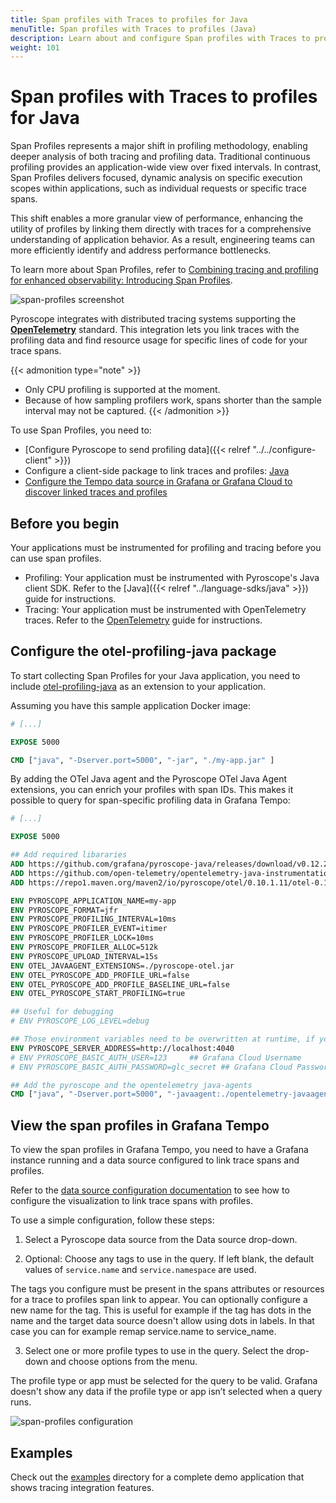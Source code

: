 ```yaml
---
title: Span profiles with Traces to profiles for Java
menuTitle: Span profiles with Traces to profiles (Java)
description: Learn about and configure Span profiles with Traces to profiles in Grafana for the Java language.
weight: 101
---
```


# Span profiles with Traces to profiles for Java

Span Profiles represents a major shift in profiling methodology, enabling deeper analysis of both tracing and profiling data.
Traditional continuous profiling provides an application-wide view over fixed intervals.
In contrast, Span Profiles delivers focused, dynamic analysis on specific execution scopes within applications, such as individual requests or specific trace spans.

This shift enables a more granular view of performance, enhancing the utility of profiles by linking them directly with traces for a comprehensive understanding of application behavior. As a result, engineering teams can more efficiently identify and address performance bottlenecks.

To learn more about Span Profiles, refer to [Combining tracing and profiling for enhanced observability: Introducing Span Profiles](/blog/2024/02/06/combining-tracing-and-profiling-for-enhanced-observability-introducing-span-profiles/).

![span-profiles screenshot](https://grafana.com/static/img/docs/tempo/profiles/tempo-profiles-Span-link-profile-data-source.png)

Pyroscope integrates with distributed tracing systems supporting the [**OpenTelemetry**](https://opentelemetry.io/docs/instrumentation/java/getting-started/) standard.
This integration lets you link traces with the profiling data and find resource usage for specific lines of code for your trace spans.

{{< admonition type="note" >}}
* Only CPU profiling is supported at the moment.
* Because of how sampling profilers work, spans shorter than the sample interval may not be captured.
{{< /admonition >}}

To use Span Profiles, you need to:

* [Configure Pyroscope to send profiling data]({{< relref "../../configure-client" >}})
* Configure a client-side package to link traces and profiles: [Java](https://github.com/grafana/otel-profiling-java)
* [Configure the Tempo data source in Grafana or Grafana Cloud to discover linked traces and profiles](/docs/grafana-cloud/connect-externally-hosted/data-sources/tempo/configure-tempo-data-source/)

## Before you begin

Your applications must be instrumented for profiling and tracing before you can use span profiles.

* Profiling: Your application must be instrumented with Pyroscope's Java client SDK. Refer to the [Java]({{< relref "../language-sdks/java" >}}) guide for instructions.
* Tracing: Your application must be instrumented with OpenTelemetry traces. Refer to the [OpenTelemetry](https://opentelemetry.io/docs/java/getting-started/) guide for instructions.

## Configure the otel-profiling-java package

To start collecting Span Profiles for your Java application, you need to include [otel-profiling-java](https://github.com/pyroscope-io/otel-profiling-java) as an extension to your application.

Assuming you have this sample application Docker image:

```Dockerfile
# [...]

EXPOSE 5000

CMD ["java", "-Dserver.port=5000", "-jar", "./my-app.jar" ]
```

By adding the OTel Java agent and the Pyroscope OTel Java Agent extensions, you can enrich your profiles with span IDs. This makes it possible to query for span-specific profiling data in Grafana Tempo:

```Dockerfile
# [...]

EXPOSE 5000

## Add required libararies
ADD https://github.com/grafana/pyroscope-java/releases/download/v0.12.2/pyroscope.jar ./pyroscope.jar
ADD https://github.com/open-telemetry/opentelemetry-java-instrumentation/releases/download/v1.17.0/opentelemetry-javaagent.jar opentelemetry-javaagent.jar
ADD https://repo1.maven.org/maven2/io/pyroscope/otel/0.10.1.11/otel-0.10.1.11.jar pyroscope-otel.jar

ENV PYROSCOPE_APPLICATION_NAME=my-app
ENV PYROSCOPE_FORMAT=jfr
ENV PYROSCOPE_PROFILING_INTERVAL=10ms
ENV PYROSCOPE_PROFILER_EVENT=itimer
ENV PYROSCOPE_PROFILER_LOCK=10ms
ENV PYROSCOPE_PROFILER_ALLOC=512k
ENV PYROSCOPE_UPLOAD_INTERVAL=15s
ENV OTEL_JAVAAGENT_EXTENSIONS=./pyroscope-otel.jar
ENV OTEL_PYROSCOPE_ADD_PROFILE_URL=false
ENV OTEL_PYROSCOPE_ADD_PROFILE_BASELINE_URL=false
ENV OTEL_PYROSCOPE_START_PROFILING=true

## Useful for debugging
# ENV PYROSCOPE_LOG_LEVEL=debug

## Those environment variables need to be overwritten at runtime, if you are using Grafana Cloud
ENV PYROSCOPE_SERVER_ADDRESS=http://localhost:4040
# ENV PYROSCOPE_BASIC_AUTH_USER=123     ## Grafana Cloud Username
# ENV PYROSCOPE_BASIC_AUTH_PASSWORD=glc_secret ## Grafana Cloud Password / API Token

## Add the pyroscope and the opentelemetry java-agents
CMD ["java", "-Dserver.port=5000", "-javaagent:./opentelemetry-javaagent.jar", "-javaagent:pyroscope.jar", "-jar", "./my-app.jar" ]
```

## View the span profiles in Grafana Tempo

To view the span profiles in Grafana Tempo, you need to have a Grafana instance running and a data source configured to link trace spans and profiles.

Refer to the [data source configuration documentation](https://grafana.com/docs/grafana/<GRAFANA_VERSION>/datasources/tempo/configure-tempo-data-source/) to see how to configure the visualization to link trace spans with profiles.

To use a simple configuration, follow these steps:

1. Select a Pyroscope data source from the Data source drop-down.

2. Optional: Choose any tags to use in the query. If left blank, the default values of `service.name` and `service.namespace` are used.

The tags you configure must be present in the spans attributes or resources for a trace to profiles span link to appear. You can optionally configure a new name for the tag. This is useful for example if the tag has dots in the name and the target data source doesn't allow using dots in labels. In that case you can for example remap service.name to service_name.

3. Select one or more profile types to use in the query. Select the drop-down and choose options from the menu.

The profile type or app must be selected for the query to be valid. Grafana doesn't show any data if the profile type or app isn’t selected when a query runs.

![span-profiles configuration](https://grafana.com/static/img/docs/tempo/profiles/Tempo-data-source-profiles-Settings.png)

## Examples

Check out the [examples](https://github.com/grafana/pyroscope/tree/main/examples/tracing/tempo) directory for a complete demo application that shows tracing integration features.
